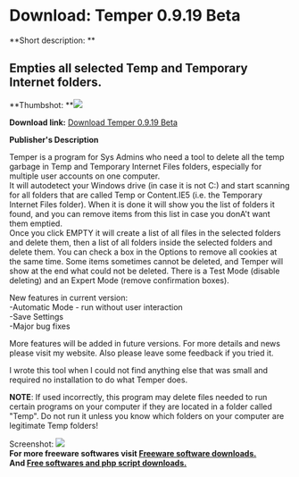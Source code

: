 # Download: Temper 0.9.19 Beta

**Short description: **

## Empties all selected Temp and Temporary Internet folders.

  
**Thumbshot: **![](http://www.freewarefiles.com/screenshot/temper09_md.gif)   
  
**Download link:** [Download Temper 0.9.19 Beta](http://freesoftwares.boysofts.com/Temper-Beta_program_15082.html)  
  

**Publisher's Description**  
  

Temper is a program for Sys Admins who need a tool to delete all the temp
garbage in Temp and Temporary Internet Files folders, especially for multiple
user accounts on one computer.  
It will autodetect your Windows drive (in case it is not C:) and start
scanning for all folders that are called Temp or Content.IE5 (i.e. the
Temporary Internet Files folder). When it is done it will show you the list of
folders it found, and you can remove items from this list in case you donA't
want them emptied.  
Once you click EMPTY it will create a list of all files in the selected
folders and delete them, then a list of all folders inside the selected
folders and delete them. You can check a box in the Options to remove all
cookies at the same time. Some items sometimes cannot be deleted, and Temper
will show at the end what could not be deleted. There is a Test Mode (disable
deleting) and an Expert Mode (remove confirmation boxes).

New features in current version:  
-Automatic Mode - run without user interaction  
-Save Settings  
-Major bug fixes

More features will be added in future versions. For more details and news
please visit my website. Also please leave some feedback if you tried it.

I wrote this tool when I could not find anything else that was small and
required no installation to do what Temper does.

**NOTE**: If used incorrectly, this program may delete files needed to run certain programs on your computer if they are located in a folder called "Temp". Do not run it unless you know which folders on your computer are legitimate Temp folders!

  
  
Screenshot: ![](http://www.freewarefiles.com/screenshot/temper09.gif)  
**For more freeware softwares visit [Freeware software downloads.](http://freesoftwares.boysofts.com/)**   
**And [Free softwares and php script downloads.](http://www.boysofts.com/)**

